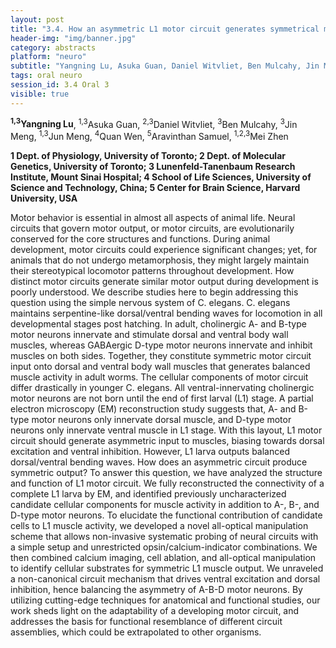 ```yaml
---
layout: post
title: "3.4. How an asymmetric L1 motor circuit generates symmetrical motor output"
header-img: "img/banner.jpg"
category: abstracts
platform: "neuro"
subtitle: "Yangning Lu, Asuka Guan, Daniel Witvliet, Ben Mulcahy, Jin Meng, Jun Meng, Quan Wen, Aravinthan Samuel, Mei Zhen"
tags: oral neuro
session_id: 3.4 Oral 3
visible: true
---
```

**<sup>1,3</sup>Yangning Lu**, <sup>1,3</sup>Asuka Guan, <sup>2,3</sup>Daniel Witvliet, <sup>3</sup>Ben Mulcahy, <sup>3</sup>Jin Meng, <sup>1,3</sup>Jun Meng, <sup>4</sup>Quan Wen, <sup>5</sup>Aravinthan Samuel, <sup>1,2,3</sup>Mei Zhen

__1 Dept. of Physiology, University of Toronto; 2 Dept. of Molecular Genetics, University of Toronto; 3 Lunenfeld-Tanenbaum Research Institute, Mount Sinai Hospital; 4 School of Life Sciences, University of Science and Technology, China; 5 Center for Brain Science, Harvard University, USA__

Motor behavior is essential in almost all aspects of animal life. Neural circuits that govern motor output, or motor circuits, are evolutionarily conserved for the core structures and functions. During animal development, motor circuits could experience significant changes; yet, for animals that do not undergo metamorphosis, they might largely maintain their stereotypical locomotor patterns throughout development. How distinct motor circuits generate similar motor output during development is poorly understood. We describe studies here to begin addressing this question using the simple nervous system of C. elegans.
C. elegans maintains serpentine-like dorsal/ventral bending waves for locomotion in all developmental stages post hatching. In adult, cholinergic A- and B-type motor neurons innervate and stimulate dorsal and ventral body wall muscles, whereas GABAergic D-type motor neurons innervate and inhibit muscles on both sides. Together, they constitute symmetric motor circuit input onto dorsal and ventral body wall muscles that generates balanced muscle activity in adult worms.
The cellular components of motor circuit differ drastically in younger C. elegans. All ventral-innervating cholinergic motor neurons are not born until the end of first larval (L1) stage. A partial electron microscopy (EM) reconstruction study suggests that, A- and B-type motor neurons only innervate dorsal muscle, and D-type motor neurons only innervate ventral muscle in L1 stage. With this layout, L1 motor circuit should generate asymmetric input to muscles, biasing towards dorsal excitation and ventral inhibition. However, L1 larva outputs balanced dorsal/ventral bending waves. How does an asymmetric circuit produce symmetric output?
To answer this question, we have analyzed the structure and function of L1 motor circuit. We fully reconstructed the connectivity of a complete L1 larva by EM, and identified previously uncharacterized candidate cellular components for muscle activity in addition to A-, B-, and D-type motor neurons.
To elucidate the functional contribution of candidate cells to L1 muscle activity, we developed a novel all-optical manipulation scheme that allows non-invasive systematic probing of neural circuits with a simple setup and unrestricted opsin/calcium-indicator combinations. We then combined calcium imaging, cell ablation, and all-optical manipulation to identify cellular substrates for symmetric L1 muscle output. We unraveled a non-canonical circuit mechanism that drives ventral excitation and dorsal inhibition, hence balancing the asymmetry of A-B-D motor neurons. By utilizing cutting-edge techniques for anatomical and functional studies, our work sheds light on the adaptability of a developing motor circuit, and addresses the basis for functional resemblance of different circuit assemblies, which could be extrapolated to other organisms.
